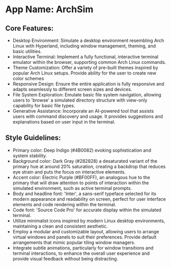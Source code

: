 # **App Name**: ArchSim

## Core Features:

- Desktop Environment: Simulate a desktop environment resembling Arch Linux with Hyperland, including window management, theming, and basic utilities.
- Interactive Terminal: Implement a fully functional, interactive terminal emulator within the browser, supporting common Arch Linux commands.
- Theme Customization: Offer a variety of pre-built themes inspired by popular Arch Linux setups. Provide ability for the user to create new color schemes
- Responsive Design: Ensure the entire application is fully responsive and adapts seamlessly to different screen sizes and devices.
- File System Exploration: Emulate basic file system navigation, allowing users to 'browse' a simulated directory structure with view-only capability for basic file types.
- Generative Assistance: Incorporate an AI-powered tool that assists users with command discovery and usage. It provides suggestions and explanations based on user input in the terminal.

## Style Guidelines:

- Primary color: Deep Indigo (#4B0082) evoking sophistication and system stability.
- Background color: Dark Gray (#282828) a desaturated variant of the primary hue at around 20% saturation, creating a backdrop that reduces eye strain and puts the focus on interactive elements.
- Accent color: Electric Purple (#BF00FF), an analogous hue to the primary that will draw attention to points of interaction within the simulated environment, such as active terminal prompts.
- Body and headline font: 'Inter', a sans-serif typeface selected for its modern appearance and readability on screen, perfect for user interface elements and code rendering within the terminal.
- Code font: 'Source Code Pro' for accurate display within the simulated terminal.
- Utilize minimalist icons inspired by modern Linux desktop environments, maintaining a clean and consistent aesthetic.
- Employ a modular and customizable layout, allowing users to arrange virtual windows and panels to suit their preferences. Provide default arrangements that mimic popular tiling window managers.
- Integrate subtle animations, particularly for window transitions and terminal interactions, to enhance the overall user experience and provide visual feedback without being distracting.